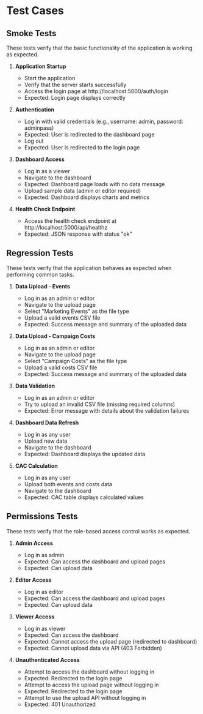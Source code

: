 # Test Cases

## Smoke Tests

These tests verify that the basic functionality of the application is working as expected.

1. **Application Startup**
   - Start the application
   - Verify that the server starts successfully
   - Access the login page at http://localhost:5000/auth/login
   - Expected: Login page displays correctly

2. **Authentication**
   - Log in with valid credentials (e.g., username: admin, password: adminpass)
   - Expected: User is redirected to the dashboard page
   - Log out
   - Expected: User is redirected to the login page

3. **Dashboard Access**
   - Log in as a viewer
   - Navigate to the dashboard
   - Expected: Dashboard page loads with no data message
   - Upload sample data (admin or editor required)
   - Expected: Dashboard displays charts and metrics

4. **Health Check Endpoint**
   - Access the health check endpoint at http://localhost:5000/api/healthz
   - Expected: JSON response with status "ok"

## Regression Tests

These tests verify that the application behaves as expected when performing common tasks.

1. **Data Upload - Events**
   - Log in as an admin or editor
   - Navigate to the upload page
   - Select "Marketing Events" as the file type
   - Upload a valid events CSV file
   - Expected: Success message and summary of the uploaded data

2. **Data Upload - Campaign Costs**
   - Log in as an admin or editor
   - Navigate to the upload page
   - Select "Campaign Costs" as the file type
   - Upload a valid costs CSV file
   - Expected: Success message and summary of the uploaded data

3. **Data Validation**
   - Log in as an admin or editor
   - Try to upload an invalid CSV file (missing required columns)
   - Expected: Error message with details about the validation failures

4. **Dashboard Data Refresh**
   - Log in as any user
   - Upload new data
   - Navigate to the dashboard
   - Expected: Dashboard displays the updated data

5. **CAC Calculation**
   - Log in as any user
   - Upload both events and costs data
   - Navigate to the dashboard
   - Expected: CAC table displays calculated values

## Permissions Tests

These tests verify that the role-based access control works as expected.

1. **Admin Access**
   - Log in as admin
   - Expected: Can access the dashboard and upload pages
   - Expected: Can upload data

2. **Editor Access**
   - Log in as editor
   - Expected: Can access the dashboard and upload pages
   - Expected: Can upload data

3. **Viewer Access**
   - Log in as viewer
   - Expected: Can access the dashboard
   - Expected: Cannot access the upload page (redirected to dashboard)
   - Expected: Cannot upload data via API (403 Forbidden)

4. **Unauthenticated Access**
   - Attempt to access the dashboard without logging in
   - Expected: Redirected to the login page
   - Attempt to access the upload page without logging in
   - Expected: Redirected to the login page
   - Attempt to use the upload API without logging in
   - Expected: 401 Unauthorized
